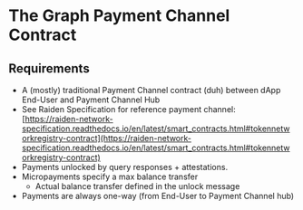 # The Graph Payment Channel Contract

## Requirements
- A (mostly) traditional Payment Channel contract (duh) between dApp End-User and Payment Channel Hub
- See Raiden Specification for reference payment channel: [https://raiden-network-specification.readthedocs.io/en/latest/smart_contracts.html#tokennetworkregistry-contract](https://raiden-network-specification.readthedocs.io/en/latest/smart_contracts.html#tokennetworkregistry-contract)
- Payments unlocked by query responses + attestations.
- Micropayments specify a max balance transfer
    - Actual balance transfer defined in the unlock message
- Payments are always one-way (from End-User to Payment Channel hub)